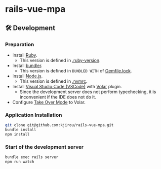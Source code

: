 # rails-vue-mpa
## :hammer_and_wrench: Development
### Preparation

- Install [Ruby](https://www.ruby-lang.org/).
  - This version is defined in [.ruby-version](/.ruby-version).
- Install [bundler](https://rubygems.org/gems/bundler).
  - This version is defined in `BUNDLED WITH` of [Gemfile.lock](/Gemfile.lock).
- Install [Node.js](https://nodejs.org/en/).
  - This version is defined in [.nvmrc](/.nvmrc).
- Install [Visual Studio Code (VSCode)](https://code.visualstudio.com/) with [Volar](https://marketplace.visualstudio.com/items?itemName=Vue.volar) plugin.
  - Since the development server does not perform typechecking, it is inconvenient if the IDE does not do it.
- Configure [Take Over Mode](https://github.com/johnsoncodehk/volar/discussions/471) to Volar.

### Application Installation

```bash
git clone git@github.com:kjirou/rails-vue-mpa.git
bundle install
npm install
```

### Start of the development server

```bash
bundle exec rails server
npm run watch
```
